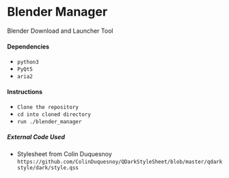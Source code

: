 # Blender Manager
Blender Download and Launcher Tool
​
#### Dependencies

* `python3`
* `PyQt5`
* `aria2`

#### Instructions

* `Clone the repository`
* `cd into cloned directory`
* `run ./blender_manager`

##### External Code Used
* Stylesheet from Colin Duquesnoy `https://github.com/ColinDuquesnoy/QDarkStyleSheet/blob/master/qdarkstyle/dark/style.qss`
